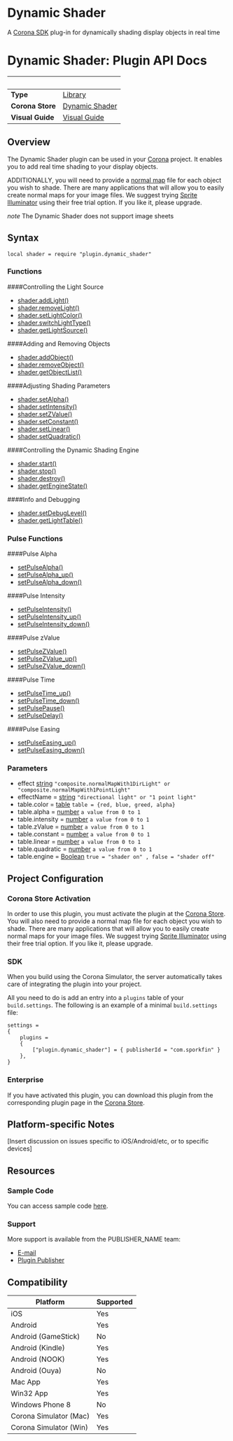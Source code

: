 # Dynamic Shader
A [Corona SDK](https://coronalabs.com/products/corona-sdk/) plug-in for dynamically shading display objects in real time

# Dynamic Shader: Plugin API Docs

|                      | &nbsp; 
| -------------------- | ---------------------------------------------------------------
| __Type__             | [Library](http://docs.coronalabs.com/api/type/Library.html)
| __Corona Store__     | [Dynamic Shader](http://store.coronalabs.com/plugin/dynamic-shader)
| __Visual Guide__     | [Visual Guide](http://dynamicshader.com/)


## Overview

The Dynamic Shader plugin can be used in your [Corona](https://coronalabs.com/products/corona-sdk/) project. It enables you to add real time shading to your display objects.

ADDITIONALLY, you will need to provide a [normal map](https://en.wikipedia.org/wiki/Normal_mapping) file for each object you wish to shade.
There are many applications that will allow you to easily create normal maps for your image files.
We suggest trying [Sprite Illuminator](https://www.codeandweb.com/spriteilluminator) using their free trial option.  If you like it, please upgrade.

*note* The Dynamic Shader does not support image sheets


## Syntax

	local shader = require "plugin.dynamic_shader"

### Functions

####Controlling the Light Source 
- [shader.addLight()](addLight.markdown)
- [shader.removeLight()](removeLight.markdown)
- [shader.setLightColor()](setLightColor.markdown)
- [shader.switchLightType()](switchLightType.markdown)
- [shader.getLightSource()](getLightSource.markdown)

####Adding and Removing Objects
- [shader.addObject()](addObject.markdown)
- [shader.removeObject()](removeObject.markdown)
- [shader.getObjectList()](getObjectList.markdown)

####Adjusting Shading Parameters
- [shader.setAlpha()](setAlpha.markdown)
- [shader.setIntensity()](setIntensity.markdown)
- [shader.setZValue()](setZValue.markdown)
- [shader.setConstant()](setConstant.markdown)
- [shader.setLinear()](setLinear.markdown)
- [shader.setQuadratic()](setQuadratic.markdown)

####Controlling the Dynamic Shading Engine
- [shader.start()](start.markdown)
- [shader.stop()](stop.markdown)
- [shader.destroy()](destroy.markdown)
- [shader.getEngineState()](getEngineState.markdown)

####Info and Debugging
- [shader.setDebugLevel()](setDebugLevel.markdown)
- [shader.getLightTable()](getLightTable.markdown)

### Pulse Functions

####Pulse Alpha
- [setPulseAlpha()](setPulseAlpha.markdown)
- [setPulseAlpha_up()](setPulseAlpha_up.markdown)
- [setPulseAlpha_down()](setPulseAlpha_down.markdown)

####Pulse Intensity
- [setPulseIntensity()](setPulseIntensity.markdown)
- [setPulseIntensity_up()](setPulseIntensity_up.markdown)
- [setPulseIntensity_down()](setPulseIntensity_down.markdown)

####Pulse zValue
- [setPulseZValue()](setPulseZValue.markdown)
- [setPulseZValue_up()](setPulseZValue_up.markdown)
- [setPulseZValue_down()](setPulseZValue_down.markdown)

####Pulse Time
- [setPulseTime_up()](setPulseTime_up.markdown)
- [setPulseTime_down()](setPulseTime_down.markdown)
- [setPulsePause()](setPulsePause.markdown)
- [setPulseDelay()](setPulseDelay.markdown)

####Pulse Easing
- [setPulseEasing_up()](setPulseEasing_up.markdown)
- [setPulseEasing_down()](setPulseEasing_down.markdown)

### Parameters

  - effect [string](https://docs.coronalabs.com/api/type/String.html)
  `"composite.normalMapWith1DirLight" or "composite.normalMapWith1PointLight"`
  - effectName	= [string](https://docs.coronalabs.com/api/type/String.html)
  `"directional light" or "1 point light"`
  - table.color		= [table](https://docs.coronalabs.com/api/type/Table.html)
  `table = {red, blue, greed, alpha}` 
  - table.alpha		= [number](https://docs.coronalabs.com/api/type/Number.html)
  `a value from 0 to 1` 
  - table.intensity	= [number](https://docs.coronalabs.com/api/type/Number.html)
  `a value from 0 to 1` 
  - table.zValue	= [number](https://docs.coronalabs.com/api/type/Number.html)
  `a value from 0 to 1`
  - table.constant	= [number](https://docs.coronalabs.com/api/type/Number.html)
  `a value from 0 to 1`  
  - table.linear	= [number](https://docs.coronalabs.com/api/type/Number.html)
  `a value from 0 to 1` 
  - table.quadratic	= [number](https://docs.coronalabs.com/api/type/Number.html)
  `a value from 0 to 1` 
  - table.engine	= [Boolean](https://docs.coronalabs.com/api/type/Boolean.html)
  `true = "shader on" , false = "shader off"`



## Project Configuration

### Corona Store Activation

In order to use this plugin, you must activate the plugin at the [Corona Store](http://store.coronalabs.com/plugin/dynamic-shader).
You will also need to provide a normal map file for each object you wish to shade.
There are many applications that will allow you to easily create normal maps for your image files.
We suggest trying [Sprite Illuminator](https://www.codeandweb.com/spriteilluminator) using their free trial option.  If you like it, please upgrade.

### SDK

When you build using the Corona Simulator, the server automatically takes care of integrating the plugin into your project. 

All you need to do is add an entry into a `plugins` table of your `build.settings`. The following is an example of a minimal `build.settings` file:

``````
settings =
{
    plugins =
    {
        ["plugin.dynamic_shader"] = { publisherId = "com.sporkfin" }
    },      
}
``````


### Enterprise

If you have activated this plugin, you can download this plugin from the corresponding plugin page in the [Corona Store](http://store.coronalabs.com/plugin/dynamic-shader).


## Platform-specific Notes

[Insert discussion on issues specific to iOS/Android/etc, or to specific devices]


## Resources

### Sample Code

You can access sample code [here](https://github.com/sharp100/Dynamic-Shader-Sample-Code).

### Support

More support is available from the PUBLISHER_NAME team:

* [E-mail](mailto://sporkfin@gmail.com)
* [Plugin Publisher](http://sporkfin.com)


## Compatibility

| Platform                     | Supported
| ---------------------------- | ---------------------------- 
| iOS                          | Yes
| Android                      | Yes
| Android (GameStick)          | No
| Android (Kindle)             | Yes
| Android (NOOK)               | Yes
| Android (Ouya)               | No
| Mac App                      | Yes
| Win32 App                    | Yes
| Windows Phone 8              | No
| Corona Simulator (Mac)       | Yes
| Corona Simulator (Win)       | Yes

